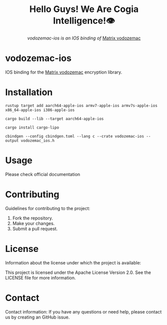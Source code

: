 <h1 align="center">Hello Guys! We Are Cogia Intelligence!👁️</h1>

<div align="center">
    <i>vodozemac-ios is an IOS binding  of</i>
    <a href="https://github.com/matrix-org/vodozemac/">Matrix vodozemac</a>
    <br/>
</div>


vodozemac-ios
========
IOS binding for the [Matrix vodozemac](https://github.com/matrix-org/vodozemac) encryption library.


Installation
========

```shell
rustup target add aarch64-apple-ios armv7-apple-ios armv7s-apple-ios x86_64-apple-ios i386-apple-ios 

```

```shell
cargo build --lib --target aarch64-apple-ios

cargo install cargo-lipo

cbindgen --config cbindgen.toml --lang c --crate vodozemac-ios --output vodozemac_ios.h

```

Usage
========
Please check official documentation


Contributing
========

Guidelines for contributing to the project:
1. Fork the repository.
2. Make your changes.
3. Submit a pull request.


License
========

Information about the license under which the project is available:

This project is licensed under the Apache License Version 2.0. See the LICENSE file for more information.


Contact
=========

Contact information:
If you have any questions or need help, please contact us by creating an GitHub issue.


